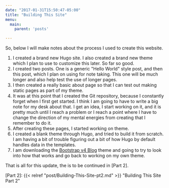 ```yaml
---
date: "2017-01-31T15:50:47-05:00"
title: "Building This Site"
menu:
  main:
    parent: 'posts'

---
```


So, below I will make notes about the process I used to create this website.

1. I created a brand new Hugo site.  I also created a brand new theme which I plan to use to customize this later.  So far so good.
2. I created two posts.  One is a generic "Hello World" style post, and then this post, which I plan on using for note taking.  This one will be much longer and also help test the use of longer pages.
3. I then created a really basic about page so that I can test out making static pages as part of my theme.
4. It was at this point that I created the Git repository, because I constantly forget when I first get started.  I think I am going to have to write a big note for my desk about that.  I get an idea, I start working on it, and it is pretty much until I reach a problem or I reach a point where I have to change the direction of my mental energies from creating that I remember to do it.
5. After creating these pages, I started working on theme.
6. I created a blank theme through Hugo, and tried to build it from scratch.  I am having a bit of trouble figuring out a bit of how Hugo by default handles data in the templates.
7. I am downloading the [Bootstrap v4 Blog] theme and going to try to look into how that works and go back to working on my own theme.

That is all for this update, the is to be continued in [Part 2].

[Bootstrap v4 Blog]: https://github.com/alanorth/hugo-theme-bootstrap4-blog "Bootstap Version 4 Blog Template"
[Part 2]: {{< relref "post/Building-This-Site-pt2.md" >}} "Building This Site Part 2"

